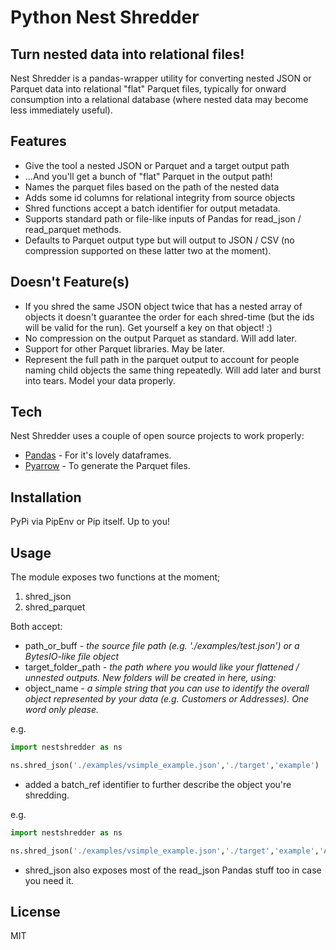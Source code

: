 # Python Nest Shredder
## Turn nested data into relational files!

Nest Shredder is a pandas-wrapper utility for converting nested JSON or Parquet data into relational "flat" Parquet files, typically for onward consumption into a relational database (where nested data may become less immediately useful).

## Features

- Give the tool a nested JSON or Parquet and a target output path
- ...And you'll get a bunch of "flat" Parquet in the output path!
- Names the parquet files based on the path of the nested data
- Adds some id columns for relational integrity from source objects
- Shred functions accept a batch identifier for output metadata.
- Supports standard path or file-like inputs of Pandas for read_json / read_parquet methods.
- Defaults to Parquet output type but will output to JSON / CSV (no compression supported on these latter two at the moment).

## Doesn't Feature(s)

- If you shred the same JSON object twice that has a nested array of objects it doesn't guarantee the order for each shred-time (but the ids will be valid for the run). Get yourself a key on that object! :) 
- No compression on the output Parquet as standard. Will add later.
- Support for other Parquet libraries. May be later.
- Represent the full path in the parquet output to account for people naming child objects the same thing repeatedly. Will add later and burst into tears. Model your data properly.

## Tech

Nest Shredder uses a couple of open source projects to work properly:

- [Pandas] - For it's lovely dataframes.
- [Pyarrow] - To generate the Parquet files.

## Installation

PyPi via PipEnv or Pip itself. Up to you!

## Usage

The module exposes two functions at the moment;
1. shred_json
2. shred_parquet

Both accept:
- path_or_buff *- the source file path (e.g. './examples/test.json') or a BytesIO-like file object*
- target_folder_path *- the path where you would like your flattened / unnested outputs. New folders will be created in here, using:*
- object_name *- a simple string that you can use to identify the overall object represented by your data (e.g. Customers or Addresses). One word only please.*

e.g.
```python
import nestshredder as ns

ns.shred_json('./examples/vsimple_example.json','./target','example')
```

- added a batch_ref identifier to further describe the object you're shredding.

e.g.
```python
import nestshredder as ns

ns.shred_json('./examples/vsimple_example.json','./target','example','ABC123')
```

- shred_json also exposes most of the read_json Pandas stuff too in case you need it.

## License

MIT

[//]: # 

   [pandas]: <https://github.com/pandas-dev/pandas>
   [pyarrow]: <https://github.com/apache/arrow/tree/master/python/pyarrow>
